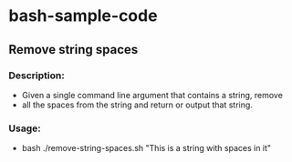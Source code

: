 # bash-sample-code

## Remove string spaces

### Description:

- Given a single command line argument that contains a string, remove
- all the spaces from the string and return or output that string.

### Usage:
- bash ./remove-string-spaces.sh "This is a string with spaces in it"
